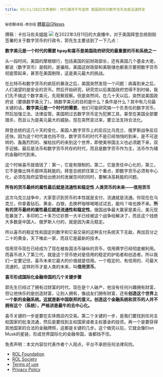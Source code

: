 ```yaml
---
title: 03/11/2022文贵爆料：时代潮流不可逆转 美国政府对数字货币态度迅速转变
---
```

`秘密翻译组-原创组` [轉載自GNews](https://gnews.org/zh-hans/2153619/)

撰稿：卡拉马佐夫姐姐
![](https://assets.gnews.org/wp-content/uploads/2022/03/1-121.jpg)
在2022年3月11日的大直播中，对于美国拜登总统刚刚签署的关于数字货币的行政令，郭先生主要谈到了一下几点：

**数字美元是一个时代的需要 hpay和喜币是美国政府研究的最重要的币和系统之一**

头一段时间，美国的摩根银行，包括美国的前财政部长，还有美国几个基金大佬，都说（数字货币）是假的，是骗局，美国这财政部和美联储也都表示要把数字货币彻底管起来，甚至在美国剔除，这是美元最大的挑战。

在比特币和数字货币的疯狂的暴涨之后，美国突然发现一个问题：病毒到来之后，人们渴望的是安全的货币。然后开始研究，研究完以后美国政府觉得不到时候，我们先不搞这个数字美元，先观察观察。但是突然间，在几十天以后，突然说美国政府说（要搞数字美元了）。搞数字美元的目的是什么？条件是什么？其中有几句最关键的话，**数字美元是一个时代的需要**。他们可能研究搞一个负责任的数字货币，然后加强立法、法律监管。美国把过去数字货币定为犯罪工具，甚至在美国全部要猎杀，而且认为是美元最大的威胁。现在突然变过来，要立法支持合法化。

拜登总统的这几十天的变化，美国人数字货币上的反应比乌克兰、俄罗斯战争反应还快。因为这个时代谁也挡不住，数字货币的时代不是已经悄悄的到来，是不可逆转的、轰轰烈烈的、摧枯拉朽的来到这个世界，即使美帝国主义也必须跪下来，双手迎接。最后是法币和数字货币共存的时代，而且是数字货币作为主，法币作为辅的金融时代到来。

这个时候喜币就值钱了：第一，它是有限制的。第二，它是责任中心化的，第三，它不是像比特币那样高耗能的。拜登总统抓住第三个重点，即数字货币必须有中心化，必须在政府监管给出绝对的发展空间的同时，要解决高耗能的问题。

**所有的货币最终的属性最后就是流通性和稳定性 人类货币的未来——信用货币**

这次乌克兰战争中，大家意识到货币的本性就是支付，流通就是流通。你现在在乌克兰，你拿着钻石、黄金、白银，去换杯咖啡喝喝试试去，能吗？啥也换不来。**所有的货币最终的属性最后就是流通性和稳定性**。俄国战争最大赢家是美元，美元现在暴涨了，多印的二十多万亿钞票一大半已经被这个战争给解决了，而且这个钱绝大多数是中国人、俄罗斯人付的，就是因为美元稳定。

所以喜币的稳定性和固定的数字和它易交易的这种支付系统天下无敌，再加百分之二十的黄金，天下唯此一家，而且它是最新的技术。

信用货币现在已经成为了现在被各国法币操纵的货币，信用俩字已经彻底被利用。而喜币进入了第三代，就是这个货币绝对是信用的稳定的护佑者和创造者。所以我们一定要记住，喜币未来它最大的价值就是信用。一个稳定的、有信用的、可最大流通的，这样的币才是人类的未来，叫**信用货币**。

**喜币形成国际化金融帝国的几个关键步骤**

郭先生已经过了拥有过财富的时代，现在是个人破产，他没有任何兴趣拥有财富，但让他快乐的是创造财富，让别人拥有，像战友们拥有财富，还有**创造这个世界上一个新的金融系统。这就是新中国联邦的意义。创造这个金融系统和货币的人并不拥有这个（系统），严格讲是最牛的去中心化。**

喜币关键的一步是要在实体商店内交易。第二个关键的一步，是我们要找到任何主权国家的批准流通，然后是要找到主权国家或者主权基金的投资。再一个是要获得其他国家的合法的金融牌照，这都是关键的几步。这个做完以后，它就会像Elon Musk的星链，形成世界国际化的金融帝国，谁都挡不住。

 

免责声明：本文内容仅代表作者个人观点，平台不承担任何法律风险。

- [ROL Foundation](https://rolfoundation.org/)
- [ROL Society](https://rolsociety.org/)
- [Terms of use](https://gnews.org/terms-of-use-3/)
- [Privacy Policy](https://gnews.org/privacy-policy/)
